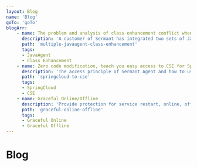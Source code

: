 ```yaml
---
layout: Blog
name: 'Blog'
goTo: 'goTo'
blogArr: 
    - name: The problem and analysis of class enhancement conflict when multiple JavaAgents are used at the same time
      description: 'A customer of Sermant has integrated two sets of JavaAgent before integrating Sermant, but encountered the problem of class enhancement conflict during use.'
      path: 'multiple-javaagent-class-enhancement'
      tags:
      - JavaAgent
      - Class Enhancement
    - name: Zero code modification, teach you easy access to CSE for Spring Cloud applications
      description: 'The access principle of Sermant Agent and how to use the Sermant Agent to access CSE without modification.'
      path: 'springcloud-to-cse'
      tags:
      - SpringCloud
      - CSE
    - name: Graceful Online/Offline
      description: 'Provide protection for service restart, online, offline and other operations.'
      path: 'graceful-online-offline'
      tags:
      - Graceful Online
      - Graceful Offline
---
```

# Blog


